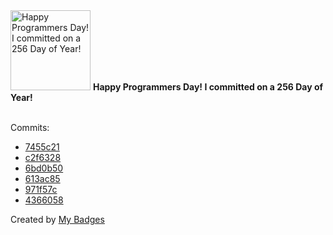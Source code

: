 <img src="https://my-badges.github.io/my-badges/programmers-day.png" alt="Happy Programmers Day! I committed on a 256 Day of Year!" title="Happy Programmers Day! I committed on a 256 Day of Year!" width="128">
<strong>Happy Programmers Day! I committed on a 256 Day of Year!</strong>
<br><br>

Commits:

- <a href="https://github.com/EuDs63/DoubanSpider/commit/7455c2100f53e2683fe5714f62146699f86c97d9">7455c21</a>
- <a href="https://github.com/EuDs63/DoubanSpider/commit/c2f6328d0eb68bf5c50dbef74367a9f9a0c35874">c2f6328</a>
- <a href="https://github.com/EuDs63/DoubanSpider/commit/6bd0b505e28b763a0fa92a2a072d3e9ac2eab6b3">6bd0b50</a>
- <a href="https://github.com/EuDs63/DoubanSpider/commit/613ac851a05f58bebc7f8324566b07760aa03ac5">613ac85</a>
- <a href="https://github.com/EuDs63/DoubanSpider/commit/971f57c2b85325d4e155afbb9a118d3ca0cfbc5f">971f57c</a>
- <a href="https://github.com/EuDs63/EuDs63.github.io/commit/43660586d81c485fc3d7f9471b1c0167fd498de6">4366058</a>


Created by <a href="https://github.com/my-badges/my-badges">My Badges</a>